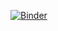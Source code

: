 [![Binder](https://mybinder.org/badge_logo.svg)](https://mybinder.org/v2/gh/elben10/jublabbinder/master)
